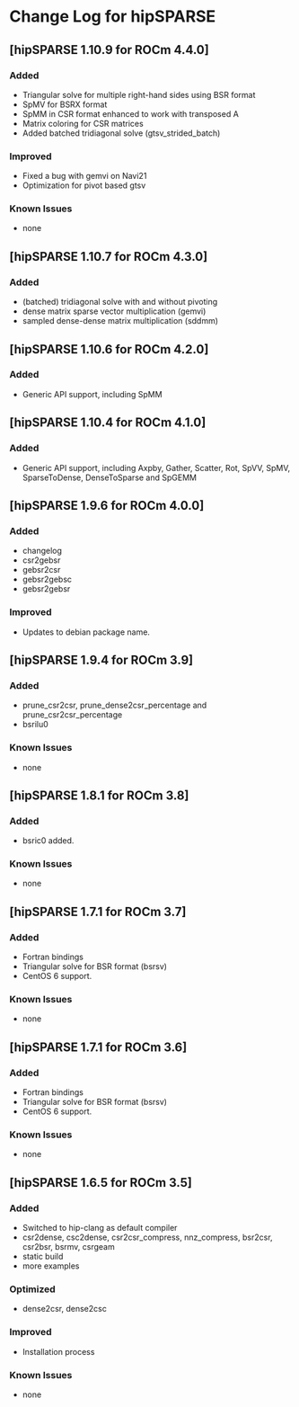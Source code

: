 # Change Log for hipSPARSE

## [hipSPARSE 1.10.9 for ROCm 4.4.0]
### Added
- Triangular solve for multiple right-hand sides using BSR format
- SpMV for BSRX format
- SpMM in CSR format enhanced to work with transposed A
- Matrix coloring for CSR matrices
- Added batched tridiagonal solve (gtsv\_strided\_batch)
### Improved
- Fixed a bug with gemvi on Navi21
- Optimization for pivot based gtsv
### Known Issues
- none

## [hipSPARSE 1.10.7 for ROCm 4.3.0]
### Added
- (batched) tridiagonal solve with and without pivoting
- dense matrix sparse vector multiplication (gemvi)
- sampled dense-dense matrix multiplication (sddmm)

## [hipSPARSE 1.10.6 for ROCm 4.2.0]
### Added
- Generic API support, including SpMM

## [hipSPARSE 1.10.4 for ROCm 4.1.0]
### Added
- Generic API support, including Axpby, Gather, Scatter, Rot, SpVV, SpMV, SparseToDense, DenseToSparse and SpGEMM

## [hipSPARSE 1.9.6 for ROCm 4.0.0]
### Added
- changelog
- csr2gebsr
- gebsr2csr
- gebsr2gebsc
- gebsr2gebsr
### Improved
- Updates to debian package name.

## [hipSPARSE 1.9.4 for ROCm 3.9]
### Added
- prune_csr2csr, prune_dense2csr_percentage and prune_csr2csr_percentage
- bsrilu0
### Known Issues
- none

## [hipSPARSE 1.8.1 for ROCm 3.8]
### Added
- bsric0 added.
### Known Issues
- none

## [hipSPARSE 1.7.1 for ROCm 3.7]
### Added
- Fortran bindings
- Triangular solve for BSR format (bsrsv)
- CentOS 6 support.
### Known Issues
- none

## [hipSPARSE 1.7.1 for ROCm 3.6]
### Added
- Fortran bindings
- Triangular solve for BSR format (bsrsv)
- CentOS 6 support.
### Known Issues
- none

## [hipSPARSE 1.6.5 for ROCm 3.5]
### Added
- Switched to hip-clang as default compiler
- csr2dense, csc2dense, csr2csr_compress, nnz_compress, bsr2csr, csr2bsr, bsrmv, csrgeam
- static build
- more examples
### Optimized
- dense2csr, dense2csc
### Improved
- Installation process
### Known Issues
- none
